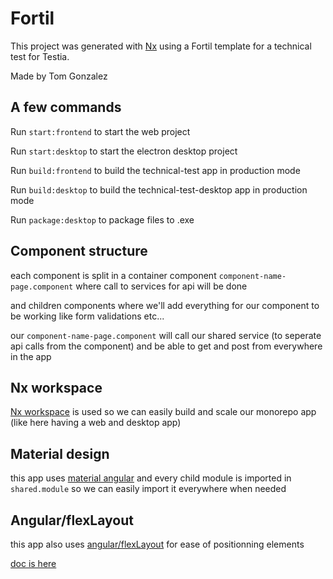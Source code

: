 

# Fortil

This project was generated with [Nx](https://nx.dev) using a Fortil template for a technical test for Testia.

Made by Tom Gonzalez

## A few commands

Run `start:frontend` to start the web project

Run `start:desktop` to start the electron desktop project

Run `build:frontend` to build the technical-test app in production mode

Run `build:desktop` to build the technical-test-desktop app in production mode

Run `package:desktop` to package files to .exe


## Component structure

each component is split in a container component `component-name-page.component` where call to services for api will be done

and children components where we'll add everything for our component to be working like form validations etc...

our `component-name-page.component` will call our shared service (to seperate api calls from the component)
and be able to get and post from everywhere in the app


## Nx workspace
[Nx workspace](https://nx.dev/getting-started/intro) is used so we can easily build and scale our monorepo app (like here having a web and desktop app)

## Material design
this app uses [material angular](https://material.angular.io/) and every child module is imported in `shared.module` so we can easily import it everywhere when needed

## Angular/flexLayout
this app also uses [angular/flexLayout](https://github.com/angular/flex-layout) for ease of positionning elements

[doc is here](https://tburleson-layouts-demos.firebaseapp.com/#/docs)



